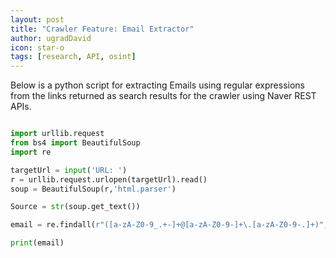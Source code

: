 ```yaml
---
layout: post
title: "Crawler Feature: Email Extractor"
author: ugradDavid
icon: star-o
tags: [research, API, osint]
---
```


Below is a python script for extracting Emails using regular expressions from the links returned as search results for the crawler using Naver REST APIs.

```python

import urllib.request
from bs4 import BeautifulSoup
import re

targetUrl = input('URL: ')
r = urllib.request.urlopen(targetUrl).read()
soup = BeautifulSoup(r,'html.parser')

Source = str(soup.get_text())

email = re.findall(r"([a-zA-Z0-9_.+-]+@[a-zA-Z0-9-]+\.[a-zA-Z0-9-.]+)", Source)

print(email)

```
